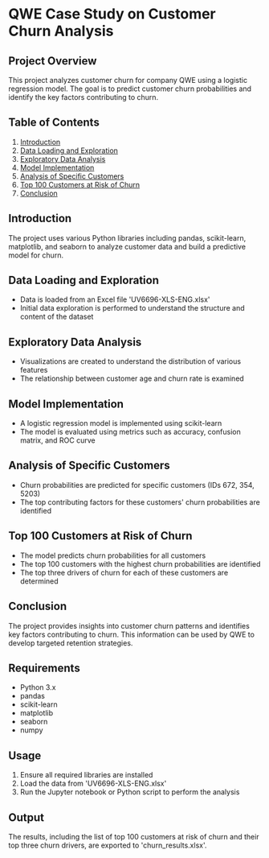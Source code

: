 # QWE Case Study on Customer Churn Analysis

## Project Overview

This project analyzes customer churn for company QWE using a logistic regression model. The goal is to predict customer churn probabilities and identify the key factors contributing to churn.

## Table of Contents

1. [Introduction](#introduction)
2. [Data Loading and Exploration](#data-loading-and-exploration)
3. [Exploratory Data Analysis](#exploratory-data-analysis)
4. [Model Implementation](#model-implementation)
5. [Analysis of Specific Customers](#analysis-of-specific-customers)
6. [Top 100 Customers at Risk of Churn](#top-100-customers-at-risk-of-churn)
7. [Conclusion](#conclusion)

## Introduction

The project uses various Python libraries including pandas, scikit-learn, matplotlib, and seaborn to analyze customer data and build a predictive model for churn.

## Data Loading and Exploration

- Data is loaded from an Excel file 'UV6696-XLS-ENG.xlsx'
- Initial data exploration is performed to understand the structure and content of the dataset

## Exploratory Data Analysis

- Visualizations are created to understand the distribution of various features
- The relationship between customer age and churn rate is examined

## Model Implementation

- A logistic regression model is implemented using scikit-learn
- The model is evaluated using metrics such as accuracy, confusion matrix, and ROC curve

## Analysis of Specific Customers

- Churn probabilities are predicted for specific customers (IDs 672, 354, 5203)
- The top contributing factors for these customers' churn probabilities are identified

## Top 100 Customers at Risk of Churn

- The model predicts churn probabilities for all customers
- The top 100 customers with the highest churn probabilities are identified
- The top three drivers of churn for each of these customers are determined

## Conclusion

The project provides insights into customer churn patterns and identifies key factors contributing to churn. This information can be used by QWE to develop targeted retention strategies.

## Requirements

- Python 3.x
- pandas
- scikit-learn
- matplotlib
- seaborn
- numpy

## Usage

1. Ensure all required libraries are installed
2. Load the data from 'UV6696-XLS-ENG.xlsx'
3. Run the Jupyter notebook or Python script to perform the analysis

## Output

The results, including the list of top 100 customers at risk of churn and their top three churn drivers, are exported to 'churn_results.xlsx'.
